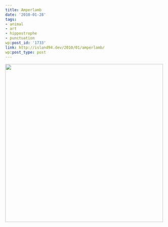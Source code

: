```yaml
---
title: Amperlamb
date: '2010-01-28'
tags:
- animal
- art
- hippostrophe
- punctuation
wp:post_id: '1733'
link: http://island94.dev/2010/01/amperlamb/
wp:post_type: post
---
```


<img class="aligncenter size-medium wp-image-1734" title="amperlamb" src="http://www.island94.org/wp-content/uploads/2010/01/amperlamb-500x500.png" alt="" width="500" height="500" />

